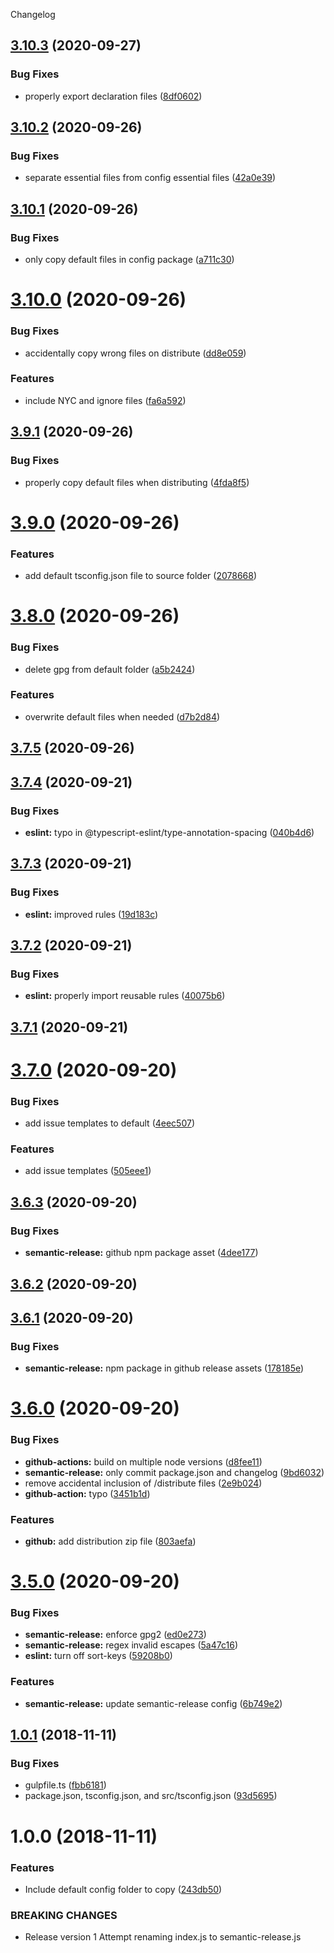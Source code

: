 Changelog

## [3.10.3](https://github.com/Colonise/Config/compare/v3.10.2...v3.10.3) (2020-09-27)


### Bug Fixes

* properly export declaration files ([8df0602](https://github.com/Colonise/Config/commit/8df0602edaeeadf59612c26b99d8fe0d9889fea8))

## [3.10.2](https://github.com/Colonise/Config/compare/v3.10.1...v3.10.2) (2020-09-26)


### Bug Fixes

* separate essential files from config essential files ([42a0e39](https://github.com/Colonise/Config/commit/42a0e3952bd453ad28e4536918f8d0a3d324fa66))

## [3.10.1](https://github.com/Colonise/Config/compare/v3.10.0...v3.10.1) (2020-09-26)


### Bug Fixes

* only copy default files in config package ([a711c30](https://github.com/Colonise/Config/commit/a711c30298115b13536d0c676476c5034cfd5b20))

# [3.10.0](https://github.com/Colonise/Config/compare/v3.9.1...v3.10.0) (2020-09-26)


### Bug Fixes

* accidentally copy wrong files on distribute ([dd8e059](https://github.com/Colonise/Config/commit/dd8e0590c73cee7423533b7ee7c9cbc70bc07063))


### Features

* include NYC and ignore files ([fa6a592](https://github.com/Colonise/Config/commit/fa6a59215bcc26870f75a5759afdabfdd30481d0))

## [3.9.1](https://github.com/Colonise/Config/compare/v3.9.0...v3.9.1) (2020-09-26)


### Bug Fixes

* properly copy default files when distributing ([4fda8f5](https://github.com/Colonise/Config/commit/4fda8f535f0320dd072d63b556274cbdfd18b7a5))

# [3.9.0](https://github.com/Colonise/Config/compare/v3.8.0...v3.9.0) (2020-09-26)


### Features

* add default tsconfig.json file to source folder ([2078668](https://github.com/Colonise/Config/commit/2078668a702b7b44a57f0835757fd865ea7fac11))

# [3.8.0](https://github.com/Colonise/Config/compare/v3.7.5...v3.8.0) (2020-09-26)


### Bug Fixes

* delete gpg from default folder ([a5b2424](https://github.com/Colonise/Config/commit/a5b2424b0dff6e044d90a67b44fe847c6d580b9e))


### Features

* overwrite default files when needed ([d7b2d84](https://github.com/Colonise/Config/commit/d7b2d84838f3d4ff62994510c2cf931f331f00c6))

## [3.7.5](https://github.com/Colonise/Config/compare/v3.7.4...v3.7.5) (2020-09-26)

## [3.7.4](https://github.com/Colonise/Config/compare/v3.7.3...v3.7.4) (2020-09-21)


### Bug Fixes

* **eslint:** typo in @typescript-eslint/type-annotation-spacing ([040b4d6](https://github.com/Colonise/Config/commit/040b4d6fe0d93999f89554cc3458ad44c0200277))

## [3.7.3](https://github.com/Colonise/Config/compare/v3.7.2...v3.7.3) (2020-09-21)


### Bug Fixes

* **eslint:** improved rules ([19d183c](https://github.com/Colonise/Config/commit/19d183c454f7f5b5355540a33e8aa629977bbbe6))

## [3.7.2](https://github.com/Colonise/Config/compare/v3.7.1...v3.7.2) (2020-09-21)


### Bug Fixes

* **eslint:** properly import reusable rules ([40075b6](https://github.com/Colonise/Config/commit/40075b60102b6723240b8c1a1a841845a19e942d))

## [3.7.1](https://github.com/Colonise/Config/compare/v3.7.0...v3.7.1) (2020-09-21)

# [3.7.0](https://github.com/Colonise/Config/compare/v3.6.3...v3.7.0) (2020-09-20)


### Bug Fixes

* add issue templates to default ([4eec507](https://github.com/Colonise/Config/commit/4eec507d7b75aaf7be13ff010434967b92a592a7))


### Features

* add issue templates ([505eee1](https://github.com/Colonise/Config/commit/505eee18d8008c95914be3b9dd66e90cef5181ba))

## [3.6.3](https://github.com/Colonise/Config/compare/v3.6.2...v3.6.3) (2020-09-20)


### Bug Fixes

* **semantic-release:** github npm package asset ([4dee177](https://github.com/Colonise/Config/commit/4dee177cc32ad1037523db4006f8f99b899a2891))

## [3.6.2](https://github.com/Colonise/Config/compare/v3.6.1...v3.6.2) (2020-09-20)

## [3.6.1](https://github.com/Colonise/Config/compare/v3.6.0...v3.6.1) (2020-09-20)


### Bug Fixes

* **semantic-release:** npm package in github release assets ([178185e](https://github.com/Colonise/Config/commit/178185ec6a0cbaa7ded2ca98cb6f8bbd7777df7b))

# [3.6.0](https://github.com/Colonise/Config/compare/v3.5.0...v3.6.0) (2020-09-20)


### Bug Fixes

* **github-actions:** build on multiple node versions ([d8fee11](https://github.com/Colonise/Config/commit/d8fee1158413fba96e958bf25339d7d290235d14))
* **semantic-release:** only commit package.json and changelog ([9bd6032](https://github.com/Colonise/Config/commit/9bd603298a3c715bd2dd5077806bfbf32e0fb2e1))
* remove accidental inclusion of /distribute files ([2e9b024](https://github.com/Colonise/Config/commit/2e9b024b3298fdee26c96c0538d54b40d0d6fe32))
* **github-action:** typo ([3451b1d](https://github.com/Colonise/Config/commit/3451b1db301c1465742917c3efe6b2a7bc6c7912))


### Features

* **github:** add distribution zip file ([803aefa](https://github.com/Colonise/Config/commit/803aefabcb203e733231753eadff1a64155323cb))

# [3.5.0](https://github.com/Colonise/Config/compare/v3.4.3...v3.5.0) (2020-09-20)


### Bug Fixes

* **semantic-release:** enforce gpg2 ([ed0e273](https://github.com/Colonise/Config/commit/ed0e273c35c114d5f7651f2ef3bcd1c49fc0debe))
* **semantic-release:** regex invalid escapes ([5a47c16](https://github.com/Colonise/Config/commit/5a47c16fdefa4bd3a30b36d4b26bd70d6ffea751))
* **eslint:** turn off sort-keys ([59208b0](https://github.com/Colonise/Config/commit/59208b0c9c8306b638b97940fa2dafb9778da018))


### Features

* **semantic-release:** update semantic-release config ([6b749e2](https://github.com/Colonise/Config/commit/6b749e263d3ca024fa9d158f6b8e3bf0f93738f7))

## [1.0.1](https://github.com/Colonise/Config/compare/v1.0.0...v1.0.1) (2018-11-11)


### Bug Fixes

* gulpfile.ts ([fbb6181](https://github.com/Colonise/Config/commit/fbb6181))
* package.json, tsconfig.json, and src/tsconfig.json ([93d5695](https://github.com/Colonise/Config/commit/93d5695))

# 1.0.0 (2018-11-11)


### Features

* Include default config folder to copy ([243db50](https://github.com/Colonise/Config/commit/243db50))


### BREAKING CHANGES

* Release version 1
Attempt renaming index.js to semantic-release.js
